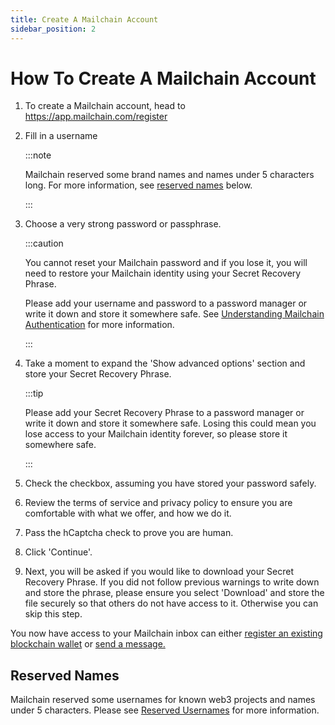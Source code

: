 ```yaml
---
title: Create A Mailchain Account
sidebar_position: 2
---
```


# How To Create A Mailchain Account

1. To create a Mailchain account, head to https://app.mailchain.com/register
1. Fill in a username

    :::note

    Mailchain reserved some brand names and names under 5 characters long. For more information, see [reserved names](#reserved-names) below.

    :::

1. Choose a very strong password or passphrase.

    :::caution

    You cannot reset your Mailchain password and if you lose it, you will need to restore your Mailchain identity using your Secret Recovery Phrase.

    Please add your username and password to a password manager or write it down and store it somewhere safe. See [Understanding Mailchain Authentication](/user/concepts/understanding-mailchain-authentication) for more information.

    :::

1. Take a moment to expand the 'Show advanced options' section and store your Secret Recovery Phrase.

    :::tip

    Please add your Secret Recovery Phrase to a password manager or write it down and store it somewhere safe. Losing this could mean you lose access to your Mailchain identity forever, so please store it somewhere safe.

    :::

1. Check the checkbox, assuming you have stored your password safely.

1. Review the terms of service and privacy policy to ensure you are comfortable with what we offer, and how we do it.

1. Pass the hCaptcha check to prove you are human.

1. Click 'Continue'.

1. Next, you will be asked if you would like to download your Secret Recovery Phrase. If you did not follow previous warnings to write down and store the phrase, please ensure you select 'Download' and store the file securely so that others do not have access to it. Otherwise you can skip this step.

You now have access to your Mailchain inbox can either [register an existing blockchain wallet](/user/concepts/understanding-connecting-wallets.md) or [send a message.](./3-send-a-mailchain-message.md)

## Reserved Names

Mailchain reserved some usernames for known web3 projects and names under 5 characters.
Please see [Reserved Usernames](/user/concepts/understanding-reserved-usernames.md) for more information.
